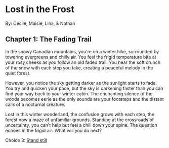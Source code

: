 # Lost in the Frost

By: Cecile, Maisie, Lina, & Nathan

## Chapter 1: The Fading Trail


In the snowy Canadian mountains, you're on a winter hike, surrounded by towering evergreens and chilly air. You feel the frigid temperature bite at your rosy cheeks as you follow an old faded trail. You hear the soft crunch of the snow with each step you take, creating a peaceful melody in the quiet forest.

However, you notice the sky getting darker as the sunlight starts to fade. You try and quicken your pace, but the sky is darkening faster than you can find your way back to your winter cabin. The enchanting silence of the woods becomes eerie as the only sounds are your footsteps and the distant calls of a nocturnal creature.

Lost in this winter wonderland, the confusion grows with each step, the forest now a maze of unfamiliar grounds. Standing at the crossroads of uncertainty, you can't help but feel a chill down your spine. The question echoes in the frigid air: What will you do next?



Choice 3: [Stand still](standstill.md)
